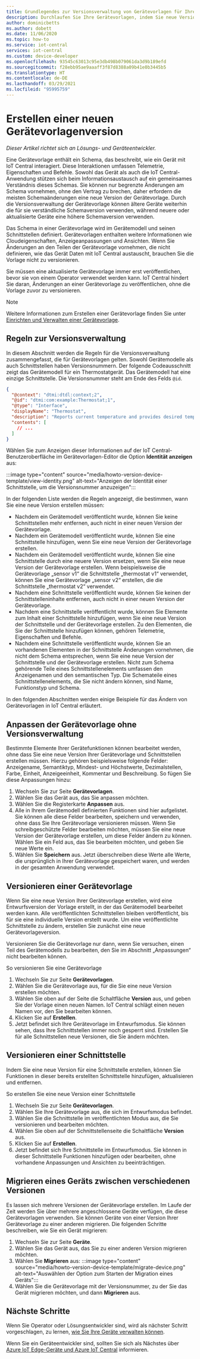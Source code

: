 ```yaml
---
title: Grundlegendes zur Versionsverwaltung von Gerätevorlagen für Ihre Azure IoT Central-Apps | Microsoft-Dokumentation
description: Durchlaufen Sie Ihre Gerätevorlagen, indem Sie neue Versionen erstellen, ohne Ihre gerade angeschlossenen Geräte zu beeinträchtigen.
author: dominicbetts
ms.author: dobett
ms.date: 11/06/2020
ms.topic: how-to
ms.service: iot-central
services: iot-central
ms.custom: device-developer
ms.openlocfilehash: 93545c63013c95e3db498b079061da3d9b189efd
ms.sourcegitcommit: f28ebb95ae9aaaff3f87d8388a09b41e0b3445b5
ms.translationtype: HT
ms.contentlocale: de-DE
ms.lasthandoff: 03/29/2021
ms.locfileid: "95995759"
---
```

# <a name="create-a-new-device-template-version"></a>Erstellen einer neuen Gerätevorlagenversion

*Dieser Artikel richtet sich an Lösungs- und Geräteentwickler.*

Eine Gerätevorlage enthält ein Schema, das beschreibt, wie ein Gerät mit IoT Central interagiert. Diese Interaktionen umfassen Telemetrie, Eigenschaften und Befehle. Sowohl das Gerät als auch die IoT Central-Anwendung stützen sich beim Informationsaustausch auf ein gemeinsames Verständnis dieses Schemas. Sie können nur begrenzte Änderungen am Schema vornehmen, ohne den Vertrag zu brechen, daher erfordern die meisten Schemaänderungen eine neue Version der Gerätevorlage. Durch die Versionsverwaltung der Gerätevorlage können ältere Geräte weiterhin die für sie verständliche Schemaversion verwenden, während neuere oder aktualisierte Geräte eine höhere Schemaversion verwenden.

Das Schema in einer Gerätevorlage wird im Gerätemodell und seinen Schnittstellen definiert. Gerätevorlagen enthalten weitere Informationen wie Cloudeigenschaften, Anzeigeanpassungen und Ansichten. Wenn Sie Änderungen an den Teilen der Gerätevorlage vornehmen, die nicht definieren, wie das Gerät Daten mit IoT Central austauscht, brauchen Sie die Vorlage nicht zu versionieren.

Sie müssen eine aktualisierte Gerätevorlage immer erst veröffentlichen, bevor sie von einem Operator verwendet werden kann. IoT Central hindert Sie daran, Änderungen an einer Gerätevorlage zu veröffentlichen, ohne die Vorlage zuvor zu versionieren.

> [!NOTE]
> Weitere Informationen zum Erstellen einer Gerätevorlage finden Sie unter [Einrichten und Verwalten einer Gerätevorlage](howto-set-up-template.md).

## <a name="versioning-rules"></a>Regeln zur Versionsverwaltung

In diesem Abschnitt werden die Regeln für die Versionsverwaltung zusammengefasst, die für Gerätevorlagen gelten. Sowohl Gerätemodelle als auch Schnittstellen haben Versionsnummern. Der folgende Codeausschnitt zeigt das Gerätemodell für ein Thermostatgerät. Das Gerätemodell hat eine einzige Schnittstelle. Die Versionsnummer steht am Ende des Felds `@id`.

```json
{
  "@context": "dtmi:dtdl:context;2",
  "@id": "dtmi:com:example:Thermostat;1",
  "@type": "Interface",
  "displayName": "Thermostat",
  "description": "Reports current temperature and provides desired temperature control.",
  "contents": [
    // ...
  ]
}
```

Wählen Sie zum Anzeigen dieser Informationen auf der IoT Central-Benutzeroberfläche im Gerätevorlagen-Editor die Option **Identität anzeigen** aus:

:::image type="content" source="media/howto-version-device-template/view-identity.png" alt-text="Anzeigen der Identität einer Schnittstelle, um die Versionsnummer anzuzeigen":::

In der folgenden Liste werden die Regeln angezeigt, die bestimmen, wann Sie eine neue Version erstellen müssen:

* Nachdem ein Gerätemodell veröffentlicht wurde, können Sie keine Schnittstellen mehr entfernen, auch nicht in einer neuen Version der Gerätevorlage.
* Nachdem ein Gerätemodell veröffentlicht wurde, können Sie eine Schnittstelle hinzufügen, wenn Sie eine neue Version der Gerätevorlage erstellen.
* Nachdem ein Gerätemodell veröffentlicht wurde, können Sie eine Schnittstelle durch eine neuere Version ersetzen, wenn Sie eine neue Version der Gerätevorlage erstellen. Wenn beispielsweise die Gerätevorlage „sensor v1“ die Schnittstelle „thermostat v1“ verwendet, können Sie eine Gerätevorlage „sensor v2“ erstellen, die die Schnittstelle „thermostat v2“ verwendet.
* Nachdem eine Schnittstelle veröffentlicht wurde, können Sie keinen der Schnittstelleninhalte entfernen, auch nicht in einer neuen Version der Gerätevorlage.
* Nachdem eine Schnittstelle veröffentlicht wurde, können Sie Elemente zum Inhalt einer Schnittstelle hinzufügen, wenn Sie eine neue Version der Schnittstelle und der Gerätevorlage erstellen. Zu den Elementen, die Sie der Schnittstelle hinzufügen können, gehören Telemetrie, Eigenschaften und Befehle.
* Nachdem eine Schnittstelle veröffentlicht wurde, können Sie an vorhandenen Elementen in der Schnittstelle Änderungen vornehmen, die nicht dem Schema entsprechen, wenn Sie eine neue Version der Schnittstelle und der Gerätevorlage erstellen. Nicht zum Schema gehörende Teile eines Schnittstellenelements umfassen den Anzeigenamen und den semantischen Typ. Die Schemateile eines Schnittstellenelements, die Sie nicht ändern können, sind Name, Funktionstyp und Schema.

In den folgenden Abschnitten werden einige Beispiele für das Ändern von Gerätevorlagen in IoT Central erläutert.

## <a name="customize-the-device-template-without-versioning"></a>Anpassen der Gerätevorlage ohne Versionsverwaltung

Bestimmte Elemente Ihrer Gerätefunktionen können bearbeitet werden, ohne dass Sie eine neue Version Ihrer Gerätevorlage und Schnittstellen erstellen müssen. Hierzu gehören beispielsweise folgende Felder: Anzeigename, Semantiktyp, Mindest- und Höchstwerte, Dezimalstellen, Farbe, Einheit, Anzeigeeinheit, Kommentar und Beschreibung. So fügen Sie diese Anpassungen hinzu:

1. Wechseln Sie zur Seite **Gerätevorlagen**.
1. Wählen Sie das Gerät aus, das Sie anpassen möchten.
1. Wählen Sie die Registerkarte **Anpassen** aus.
1. Alle in Ihrem Gerätemodell definierten Funktionen sind hier aufgelistet. Sie können alle diese Felder bearbeiten, speichern und verwenden, ohne dass Sie Ihre Gerätevorlage versionieren müssen. Wenn Sie schreibgeschützte Felder bearbeiten möchten, müssen Sie eine neue Version der Gerätevorlage erstellen, um diese Felder ändern zu können. Wählen Sie ein Feld aus, das Sie bearbeiten möchten, und geben Sie neue Werte ein.
1. Wählen Sie **Speichern** aus. Jetzt überschreiben diese Werte alle Werte, die ursprünglich in Ihrer Gerätevorlage gespeichert waren, und werden in der gesamten Anwendung verwendet.

## <a name="version-a-device-template"></a>Versionieren einer Gerätevorlage

Wenn Sie eine neue Version Ihrer Gerätevorlage erstellen, wird eine Entwurfsversion der Vorlage erstellt, in der das Gerätemodell bearbeitet werden kann. Alle veröffentlichten Schnittstellen bleiben veröffentlicht, bis für sie eine individuelle Version erstellt wurde. Um eine veröffentlichte Schnittstelle zu ändern, erstellen Sie zunächst eine neue Gerätevorlageversion.

Versionieren Sie die Gerätevorlage nur dann, wenn Sie versuchen, einen Teil des Gerätemodells zu bearbeiten, den Sie im Abschnitt „Anpassungen“ nicht bearbeiten können.

So versionieren Sie eine Gerätevorlage

1. Wechseln Sie zur Seite **Gerätevorlagen**.
1. Wählen Sie die Gerätevorlage aus, für die Sie eine neue Version erstellen möchten.
1. Wählen Sie oben auf der Seite die Schaltfläche **Version** aus, und geben Sie der Vorlage einen neuen Namen. IoT Central schlägt einen neuen Namen vor, den Sie bearbeiten können.
1. Klicken Sie auf **Erstellen**.
1. Jetzt befindet sich Ihre Gerätevorlage im Entwurfsmodus. Sie können sehen, dass Ihre Schnittstellen immer noch gesperrt sind. Erstellen Sie für alle Schnittstellen neue Versionen, die Sie ändern möchten.

## <a name="version-an-interface"></a>Versionieren einer Schnittstelle

Indem Sie eine neue Version für eine Schnittstelle erstellen, können Sie Funktionen in dieser bereits erstellten Schnittstelle hinzufügen, aktualisieren und entfernen.

So erstellen Sie eine neue Version einer Schnittstelle

1. Wechseln Sie zur Seite **Gerätevorlagen**.
1. Wählen Sie Ihre Gerätevorlage aus, die sich im Entwurfsmodus befindet.
1. Wählen Sie die Schnittstelle im veröffentlichten Modus aus, die Sie versionieren und bearbeiten möchten.
1. Wählen Sie oben auf der Schnittstellenseite die Schaltfläche **Version** aus.
1. Klicken Sie auf **Erstellen**.
1. Jetzt befindet sich Ihre Schnittstelle im Entwurfsmodus. Sie können in dieser Schnittstelle Funktionen hinzufügen oder bearbeiten, ohne vorhandene Anpassungen und Ansichten zu beeinträchtigen.

## <a name="migrate-a-device-across-versions"></a>Migrieren eines Geräts zwischen verschiedenen Versionen

Es lassen sich mehrere Versionen der Gerätevorlage erstellen. Im Laufe der Zeit werden Sie über mehrere angeschlossene Geräte verfügen, die diese Gerätevorlagen verwenden. Sie können Geräte von einer Version Ihrer Gerätevorlage zu einer anderen migrieren. Die folgenden Schritte beschreiben, wie Sie ein Gerät migrieren:

1. Wechseln Sie zur Seite **Geräte**.
1. Wählen Sie das Gerät aus, das Sie zu einer anderen Version migrieren möchten.
1. Wählen Sie **Migrieren** aus:  :::image type="content" source="media/howto-version-device-template/migrate-device.png" alt-text="Auswählen der Option zum Starten der Migration eines Geräts":::
1. Wählen Sie die Gerätevorlage mit der Versionsnummer, zu der Sie das Gerät migrieren möchten, und dann **Migrieren** aus.

## <a name="next-steps"></a>Nächste Schritte

Wenn Sie Operator oder Lösungsentwickler sind, wird als nächster Schritt vorgeschlagen, zu lernen, [wie Sie Ihre Geräte verwalten können](./howto-manage-devices.md).

Wenn Sie ein Geräteentwickler sind, sollten Sie sich als Nächstes über [Azure IoT Edge-Geräte und Azure IoT Central](./concepts-iot-edge.md) informieren.
